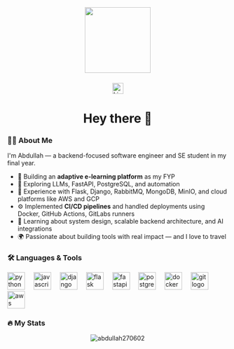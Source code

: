 <div align="center">
  <img height="150" src="https://media2.giphy.com/media/v1.Y2lkPTc5MGI3NjExN3ZpOXQ4OXNkeHpqbWx0ZTk1czVpd3Z1enQyNGFwZ2htZmx6OHJlYSZlcD12MV9pbnRlcm5hbF9naWZfYnlfaWQmY3Q9Zw/jBOOXxSJfG8kqMxT11/giphy.gif" />
</div>

###
<div align="center">
  <a href="https://www.linkedin.com/in/abdullah-naseem-z27062002/" target="_blank">
    <img src="https://img.shields.io/static/v1?message=LinkedIn&logo=linkedin&label=&color=0077B5&logoColor=white&labelColor=&style=for-the-badge" height="25" alt="LinkedIn badge" />
  </a>
</div>


###

<h1 align="center">Hey there 👋</h1>

###

### 👨‍💻 About Me

I'm Abdullah — a backend-focused software engineer and SE student in my final year.

- 🧠 Building an **adaptive e-learning platform** as my FYP
- 🚀 Exploring LLMs, FastAPI, PostgreSQL, and automation
- 🔧 Experience with Flask, Django, RabbitMQ, MongoDB, MinIO, and cloud platforms like AWS and GCP
- ⚙️ Implemented **CI/CD pipelines** and handled deployments using Docker, GitHub Actions, GitLabs runners 
- 🌱 Learning about system design, scalable backend architecture, and AI integrations
- 🌍 Passionate about building tools with real impact — and I love to travel


###

<h3 align="left">🛠 Languages & Tools</h3>

<div align="left">
  <!-- Python -->
  <img src="https://cdn.jsdelivr.net/gh/devicons/devicon/icons/python/python-original.svg" height="40" alt="python logo" />
  <img width="12" />

  <!-- JavaScript -->
  <img src="https://cdn.jsdelivr.net/gh/devicons/devicon/icons/javascript/javascript-original.svg" height="40" alt="javascript logo" />
  <img width="12" />

  <!-- Django -->
  <img src="https://cdn.jsdelivr.net/gh/devicons/devicon/icons/django/django-plain.svg" height="40" alt="django logo" />
  <img width="12" />

  <!-- Flask -->
  <img src="https://cdn.jsdelivr.net/gh/devicons/devicon/icons/flask/flask-original.svg" height="40" alt="flask logo" />
  <img width="12" />

  <!-- FastAPI -->
  <img src="https://cdn.jsdelivr.net/gh/devicons/devicon/icons/fastapi/fastapi-original.svg" height="40" alt="fastapi logo" />
  <img width="12" />

  <!-- PostgreSQL -->
  <img src="https://cdn.jsdelivr.net/gh/devicons/devicon/icons/postgresql/postgresql-original.svg" height="40" alt="postgresql logo" />
  <img width="12" />

  <!-- Docker -->
  <img src="https://cdn.jsdelivr.net/gh/devicons/devicon/icons/docker/docker-original-wordmark.svg" height="40" alt="docker logo" />
  <img width="12" />

  <!-- Git -->
  <img src="https://cdn.jsdelivr.net/gh/devicons/devicon/icons/git/git-original.svg" height="40" alt="git logo" />
  <img width="12" />

  <!-- AWS -->
  <img src="https://cdn.jsdelivr.net/gh/devicons/devicon/icons/amazonwebservices/amazonwebservices-original-wordmark.svg" height="40" alt="aws logo" />
</div>


### 🔥 My Stats

<div align="center">
<p><img align="center" src="https://github-readme-stats.vercel.app/api/top-langs?username=abdullah270602&show_icons=true&locale=en&layout=compact" alt="abdullah270602" /></p>
</div>

